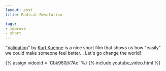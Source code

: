 ```yaml
---
layout: post
title: Radical Revolution

tags:
- improve
- short
---
```

"[Validation](http://www.imdb.com/title/tt0986272/)" by [Kurt Kuenne](http://www.imdb.com/name/nm0473936/) is a nice short film that shows us how "easily" we could make someone feel better... Let's go change the world!

{% assign videoid = 'Cbk980jV7Ao' %}
{% include youtube_video.html %}
